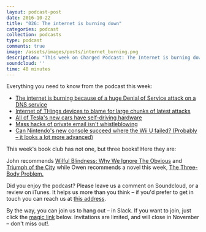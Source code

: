 ```yaml
---
layout: podcast-post
date: 2016-10-22
title: "026: The internet is burning down"
categories: podcast
collection: podcasts
type: podcast
comments: true
image: /assets/images/posts/internet_burning.png
description: "This week on Charged Podcast: The Internet is burning down – because of your smart thermostat, the Nintendo Switch, and self-driving cars are already all over the road."
soundcloud: ''
time: 48 minutes
---
```

Everything you need to know from the podcast this week:

<ul>
  <li><a href="https://krebsonsecurity.com/2016/10/ddos-on-dyn-impacts-twitter-spotify-reddit/">The internet is burning because of a huge Denial of Service attack on a DNS service</a></li>
  <li><a href="https://threatpost.com/mirai-fueled-iot-botnet-behind-ddos-attacks-on-dns-providers/121475/">Internet of THings devices to blame for large chunks of latest attacks </a></li>
  <li><a href="https://www.tesla.com/blog/all-tesla-cars-being-produced-now-have-full-self-driving-hardware">All of Tesla's new cars have self-driving hardware</a></li>
  <li><a href="https://www.justsecurity.org/33677/mass-hacks-private-email-arent-whistleblowing-odds-it/">
Mass hacks of private email isn't whistleblowing</a></li>
<li><a href="https://www.theguardian.com/technology/2016/oct/21/nintendo-switch-new-portable-console-wii-u">
Can Nintendo's new console succeed where the Wii U failed? (Probably – it looks a lot more advanced)</a></li>
</ul>

This week's book club has not one, but three books! Here they are:

John recommends [Wilful Blindness: Why We Ignore The Obvious](https://www.amazon.com/Wilful-Blindness-Why-Ignore-Obvious/dp/1847399053) and [Triumph of the City](https://www.amazon.com/Triumph-City-Greatest-Invention-Healthier-ebook/dp/B0049U4HTW/ref=sr_1_1?s=books&ie=UTF8&qid=1477147544&sr=1-1&keywords=Triumph+of+the+city%5C) while Owen recommends a novel this week, [The Three-Body Problem.](https://www.amazon.com/Three-Body-Problem-Remembrance-Earths-Past-ebook/dp/B00IQO403K/ref=sr_1_1?s=books&ie=UTF8&qid=1477147562&sr=1-1&keywords=three+body+problem)

Did you enjoy the podcast? Please leave us a comment on Soundcloud, or a review on iTunes. It helps us more than you think – if you'd prefer to get in touch you can reach us at <a href="mailto:hi@chargedpodcast.com"> this address</a>.

By the way, you can join us to hang out – in Slack. If you want to join, just click the [magic link](https://charged-podcast.herokuapp.com/) below. Invitations are limited, and will close in November – don't miss out!.
